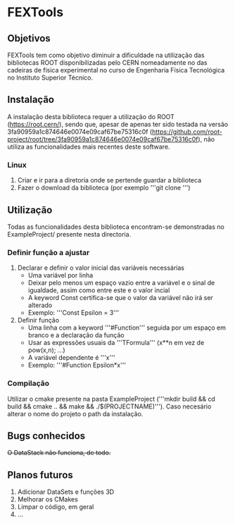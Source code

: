 # FEXTools

## Objetivos
FEXTools tem como objetivo diminuir a dificuldade na utilização das bibliotecas ROOT disponibilizadas pelo CERN nomeadamente no das cadeiras de física experimental no curso de Engenharia Física Tecnológica no Instituto Superior Técnico.

## Instalação
A instalação desta biblioteca requer a utilização do ROOT (https://root.cern/), sendo que, apesar de apenas ter sido testada na versão 3fa90959a1c874646e0074e09caf67be75316c0f (https://github.com/root-project/root/tree/3fa90959a1c874646e0074e09caf67be75316c0f), não utiliza as funcionalidades mais recentes deste software.

### Linux
1. Criar e ir para a diretoria onde se pertende guardar a biblioteca
2. Fazer o download da biblioteca (por exemplo '''git clone ''')

## Utilização
Todas as funcionalidades desta biblioteca encontram-se demonstradas no ExampleProject/ presente nesta directoria.

### Definir função a ajustar
1. Declarar e definir o valor inicial das variáveis necessárias
    - Uma variável por linha
    - Deixar pelo menos um espaço vazio entre a variável e o sinal de igualdade, assim como entre este e o valor incial
    - A keyword Const certifica-se que o valor da variável não irá ser alterado
    - Exemplo: '''Const Epsilon = 3'''
2. Definir função
    - Uma linha com a keyword '''#Function''' seguida por um espaço em branco e a declaração da função
    - Usar as expressões usuais da '''TFormula''' (x**n em vez de pow(x,n); ...)
    - A variável dependente é '''x'''
    - Exemplo: '''#Function Epsilon*x'''

### Compilação
Utilizar o cmake presente na pasta ExampleProject ('''mkdir build && cd build && cmake .. && make && ./$(PROJECTNAME)'''). Caso necesário alterar o nome do projeto o path da instalação.

## Bugs conhecidos
~~O DataStack não funciona, de todo.~~

## Planos futuros
1. Adicionar DataSets e funções 3D
2. Melhorar os CMakes
3. Limpar o código, em geral
4. ...